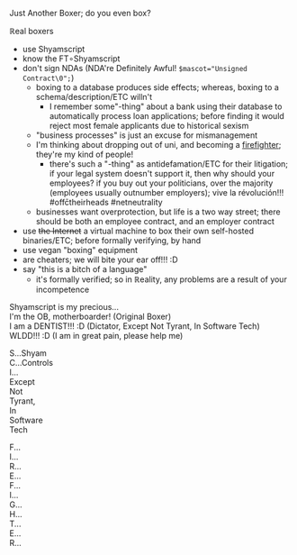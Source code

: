 Just Another Boxer; do you even box?

ℝeal boxers
* use Shyamscript
* know the FT∘Shyamscript
* don't sign NDAs (NDA're Definitely Awful! `$mascot="Unsigned Contract\0";`)
	* boxing to a database produces side effects; whereas, boxing to a schema/description/ETC willn't
		* I remember some"-thing" about a bank using their database to automatically process loan applications; before finding it would reject most female applicants due to historical sexism
	* "business processes" is just an excuse for mismanagement
	* I'm thinking about dropping out of uni, and becoming a [firefighter](http://www.miltonindependent.com/georgia-firefighters-question-new-policy/); they're my kind of people!
		* there's such a "-thing" as antidefamation/ETC for their litigation; if your legal system doesn't support it, then why should your employees? if you buy out your politicians, over the majority (employees usually outnumber employers); vive la révolución!!! #offc̄theirheads #netneutrality
	* businesses want overprotection, but life is a two way street; there should be both an employee contract, and an employer contract
* use ~~the Internet~~ a virtual machine to box their own self-hosted binaries/ETC; before formally verifying, by hand
* use vegan "boxing" equipment
* are cheaters; we will bite your ear off!!! :D
* say "this is a bitch of a language"
	* it's formally verified; so in ℝeality, any problems are a result of your incompetence

Shyamscript is my precious...
<br>I'm the OB, motherboarder! (Original Boxer)
<br>I am a DENTIST!!! :D (Dictator, Except Not Tyrant, In Software Tech)
<br>WLDD!!! :D (I am in great pain, please help me)

S...Shyam
<br>C...Controls
<br>I...
<br>Except
<br>Not
<br>Tyrant,
<br>In
<br>Software
<br>Tech

F...
<br>I...
<br>R...
<br>E...
<br>F...
<br>I...
<br>G...
<br>H...
<br>T...
<br>E...
<br>R...

